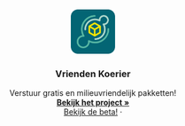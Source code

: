 <br />
<p align="center">
  <a href="https://github.com/VriendenKoerier/vriendenkoerier">
    <img src="images/logo.png" alt="Logo" width="80" height="80">
  </a>

  <h3 align="center">Vrienden Koerier</h3>

  <p align="center">
    Verstuur gratis en milieuvriendelijk pakketten!
    <br />
    <a href="https://github.com/VriendenKoerier/vriendenkoerier"><strong>Bekijk het project »</strong></a>
    <br />
    <a href="https://beta.vriendenkoerier.nl">Bekijk de beta!</a>
    ·
  </p>
</p>
